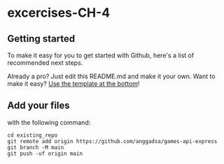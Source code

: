 # excercises-CH-4



## Getting started

To make it easy for you to get started with Github, here's a list of recommended next steps.

Already a pro? Just edit this README.md and make it your own. Want to make it easy? [Use the template at the bottom](#editing-this-readme)!

## Add your files
with the following command:

```
cd existing_repo
git remote add origin https://github.com/anggadsa/games-api-express
git branch -M main
git push -uf origin main
```
